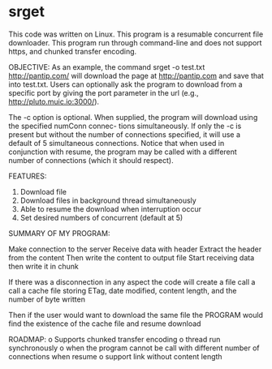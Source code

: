 # srget

This code was written on Linux. This program is a resumable concurrent file downloader. This program run through command-line and does not support https, and chunked transfer encoding.

OBJECTIVE:
As an example, the command srget -o test.txt http://pantip.com/ will download the page at http://pantip.com and save that into test.txt. Users can optionally ask the program to download from a specific
port by giving the port parameter in the url (e.g., http://pluto.muic.io:3000/).

The -c option is optional. When supplied, the program will download using the specified numConn connec-
tions simultaneously. If only the -c is present but without the number of connections specified, it will use a default
of 5 simultaneous connections. Notice that when used in conjunction with resume, the program may be called
with a different number of connections (which it should respect).

FEATURES:
  1. Download file
  2. Download files in background thread simultaneously
  3. Able to resume the download when interruption occur
  4. Set desired numbers of concurrent (default at 5)

SUMMARY OF MY PROGRAM:

Make connection to the server
Receive data with header
Extract the header from the content
Then write the content to output file
Start receiving data then write it in chunk

If there was a disconnection in any aspect the code will
create a file call a call a cache file storing ETag, date
modified, content length, and the number of byte written

Then if the user would want to download the same file the PROGRAM
would find the existence of the cache file and resume download

ROADMAP:
  o Supports chunked transfer encoding
  o thread run synchronously
  o when the program cannot be call with different number of connections when resume
  o support link without content length

